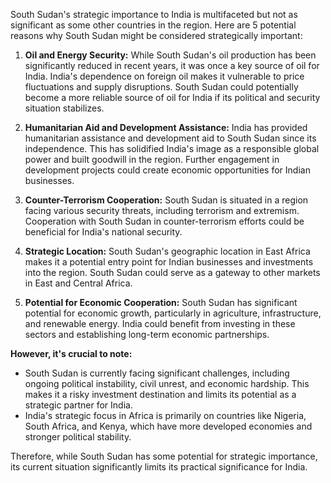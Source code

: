 South Sudan's strategic importance to India is multifaceted but not as significant as some other countries in the region. Here are 5 potential reasons why South Sudan might be considered strategically important: 

1. **Oil and Energy Security:** While South Sudan's oil production has been significantly reduced in recent years, it was once a key source of oil for India. India's dependence on foreign oil makes it vulnerable to price fluctuations and supply disruptions. South Sudan could potentially become a more reliable source of oil for India if its political and security situation stabilizes.

2. **Humanitarian Aid and Development Assistance:** India has provided humanitarian assistance and development aid to South Sudan since its independence. This has solidified India's image as a responsible global power and built goodwill in the region. Further engagement in development projects could create economic opportunities for Indian businesses.

3. **Counter-Terrorism Cooperation:** South Sudan is situated in a region facing various security threats, including terrorism and extremism. Cooperation with South Sudan in counter-terrorism efforts could be beneficial for India's national security.

4. **Strategic Location:** South Sudan's geographic location in East Africa makes it a potential entry point for Indian businesses and investments into the region. South Sudan could serve as a gateway to other markets in East and Central Africa.

5. **Potential for Economic Cooperation:** South Sudan has significant potential for economic growth, particularly in agriculture, infrastructure, and renewable energy. India could benefit from investing in these sectors and establishing long-term economic partnerships.

**However, it's crucial to note:**

* South Sudan is currently facing significant challenges, including ongoing political instability, civil unrest, and economic hardship. This makes it a risky investment destination and limits its potential as a strategic partner for India. 
* India's strategic focus in Africa is primarily on countries like Nigeria, South Africa, and Kenya, which have more developed economies and stronger political stability. 

Therefore, while South Sudan has some potential for strategic importance, its current situation significantly limits its practical significance for India.
